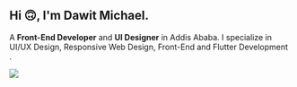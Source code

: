 
## Hi 🙃, I'm Dawit Michael.

A **Front-End Developer** and **UI Designer** in Addis Ababa. I specialize in UI/UX Design,
Responsive Web Design, Front-End  and Flutter Development  .  

<img src="https://openflow-plc.com/wp-content/uploads/2021/08/helo.png"></img>


